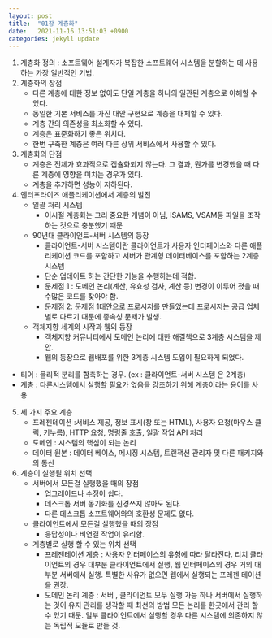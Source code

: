 ```yaml
---
layout: post
title:  "01장 계층화"
date:   2021-11-16 13:51:03 +0900
categories: jekyll update
---
```

1. 계층화 정의 : 소프트웨어 설계자가 복잡한 소프트웨어 시스템을 분할하는 데 사용하는 가장 일반적인 기법.
2. 계층화의 장점 
	- 다른 계층에 대한 정보 없이도 단일 계층을 하나의 일관된 계층으로 이해할 수 있다.
	- 동일한 기본 서비스를 가진 대안 구현으로 계층을 대체할 수 있다.
	- 계층 간의 의존성을 최소화할 수 있다.
	- 계층은 표준화하기 좋은 위치다.
	- 한번 구축한 계층은 여러 다른 상위 서비스에서 사용할 수 있다.
3. 계층화의 단점
	- 계층은 전체가 효과적으로 캡슐화되지 않는다. 그 결과, 뭔가를 변경했을 때 다른 계층에 영향을 미치는 경우가 있다.
	- 계층을 추가하면 성능이 저하된다.
4. 엔터프라이즈 애플리케이션에서 계층의 발전
	- 일괄 처리 시스템
		- 이시절 계층화는 그리 중요한 개념이 아님,  ISAMS, VSAM등 파일을 조작하는 것으로 충분했기 때문
	- 90년대 클라이언트-서버 시스템의 등장
		- 클라이언트-서버 시스템이란 클라이언트가 사용자 인터페이스와 다른 애플리케이션 코드를 포함하고 서버가 관계형 데이터베이스를 포함하는 2계층 시스템
		- 단순 업데이트 하는 간단한 기능을 수행하는데 적합.
		- 문제점 1 : 도메인 논리(계산, 유효성 검사, 계산 등) 변경이 이루어 졌을 때 수많은 코드를  찾아야 함.
		- 문제점 2: 문제점 1대안으로 프로시저를 만들었는데 프로시저는 공급 업체별로 다르기 때문에 종속성 문제가 발생. 
	- 객체지향 세계의 시작과 웹의 등장
		- 객체지향 커뮤니티에서 도메인 논리에 대한 해결책으로 3계층 시스템을 제안.
		- 웹의 등장으로 웹배포를 위한 3계층 시스템 도입이 필요하게 되었다.
- 티어 : 물리적 분리를 함축하는 경우. (ex : 클라이언트-서버 시스템 은 2계층)
- 계층 : 다른시스템에서 실행할 필요가 없음을 강조하기 위해 계층이라는 용어를 사용
5. 세 가지 주요 계층
	- 프레젠테이션 :서비스 제공, 정보 표시(창 또는 HTML),  사용자 요청(마우스 클릭, 키누름), HTTP 요청, 명령줄 호출, 일괄 작업 API 처리
	- 도메인 : 시스템의 핵심이 되는 논리
	- 데이터 원본 : 데이터 베이스, 메시징 시스템, 트랜잭션 관리자 및 다른 패키지와 의 통신
6. 계층이 실행될 위치 선택
	- 서버에서 모든걸 실행했을 때의 장점 
		- 업그레이드나 수정이 쉽다.
		- 데스크톱 서버 동기화를 신경쓰지 않아도 된다.
		- 다른 데스크톱 소프트웨어와의 호환성 문제도 없다.
	- 클라이언트에서 모든걸 실행했을 때의 장점
		-  응답성이나 비연결 작업이 유리함.
	- 계층별로 실행 할 수 있는 위치 선택
		- 프레젠테이션 계층 : 사용자 인터페이스의 유형에 따라 달라진다. 리치 클라이언트의 경우 대부분 클라이언트에서 실행, 웹 인터페이스의 경우 거의 대부분 서버에서 실행. 특별한 사유가 없으면 웹에서 실행되는 프레젠 테이션을 권장.
		- 도메인 논리 계층 : 서버 , 클라이언트 모두 실행 가능 하나 서버에서 실행하는 것이 유지 관리를 생각할 때 최선의 방법 모든 논리를 한곳에서 관리 할 수 있기 때문. 일부 클라이언트에서 실행할 경우 다른 시스템에 의존하지 않는 독립적 모듈로 만들 것.